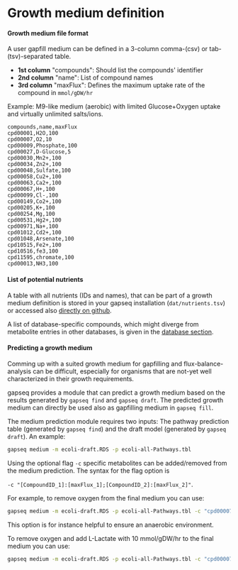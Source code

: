 # Growth medium definition

#### Growth medium file format

A user gapfill medium can be defined in a 3-column comma-(csv) or tab-(tsv)-separated table.

- **1st column** "compounds": Should list the compounds' identifier
- **2nd column** "name": List of compound names
- **3rd column** "maxFlux": Defines the maximum uptake rate of the compound in `mmol/gDW/hr`  

Example: M9-like medium (aerobic) with limited Glucose+Oxygen uptake and virtually unlimited salts/ions.

```
compounds,name,maxFlux
cpd00001,H2O,100
cpd00007,O2,10
cpd00009,Phosphate,100
cpd00027,D-Glucose,5
cpd00030,Mn2+,100
cpd00034,Zn2+,100
cpd00048,Sulfate,100
cpd00058,Cu2+,100
cpd00063,Ca2+,100
cpd00067,H+,100
cpd00099,Cl-,100
cpd00149,Co2+,100
cpd00205,K+,100
cpd00254,Mg,100
cpd00531,Hg2+,100
cpd00971,Na+,100
cpd01012,Cd2+,100
cpd01048,Arsenate,100
cpd10515,Fe2+,100
cpd10516,fe3,100
cpd11595,chromate,100
cpd00013,NH3,100
```

#### List of potential nutrients

A table with all nutrients (IDs and names), that can be part of a growth medium definition is stored in your gapseq installation (`dat/nutrients.tsv`) or accessed also [directly on github](https://github.com/jotech/gapseq/blob/master/dat/nutrients.tsv).

A list of database-specific compounds, which might diverge from metabolite entries in other databases, is given in the [database section](../database/biochemistry).

#### Predicting a growth medium

Comming up with a suited growth medium for gapfilling and flux-balance-analysis can be difficult, especially for organisms that are not-yet well characterized in their growth requirements.

gapseq provides a module that can predict a growth medium based on the results generated by `gapseq find` and `gapseq draft`. The predicted growth medium can directly be used also as gapfilling medium in `gapseq fill`.

The medium prediction module requires two inputs: The pathway prediction table (generated by `gapseq find`) and the draft model (generated by `gapseq draft`). An example:

```bash
gapseq medium -m ecoli-draft.RDS -p ecoli-all-Pathways.tbl
```

Using the optional flag `-c` specific metabolites can be added/removed from the medium prediction. The syntax for the flag option is

`-c "[CompoundID_1]:[maxFlux_1];[CompoundID_2]:[maxFlux_2]"`.

For example, to remove oxygen from the final medium you can use:

```bash
gapseq medium -m ecoli-draft.RDS -p ecoli-all-Pathways.tbl -c "cpd00007:0"
```

This option is for instance helpful to ensure an anaerobic environment.

To remove oxygen and add L-Lactate with 10 mmol/gDW/hr to the final medium you can use:

```bash
gapseq medium -m ecoli-draft.RDS -p ecoli-all-Pathways.tbl -c "cpd00007:0;cpd00159:10"
```
